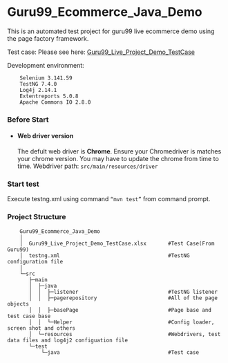 # Guru99_Ecommerce_Java_Demo
This is an automated test project for guru99 live ecommerce demo using the page factory framework.

Test case:
Please see here: [Guru99_Live_Project_Demo_TestCase](https://github.com/guorui9016/Guru99_Ecommerce_Java_Demo/blob/main/Guru99_Live_Project_Demo_TestCase.xlsx)

Development environment:
```
    Selenium 3.141.59
    TestNG 7.4.0
    Log4j 2.14.1
    Extentreports 5.0.8
    Apache Commons IO 2.8.0  
```

### Before Start

- #### Web driver version
    The defult web driver is **Chrome**. Ensure your Chromedriver is matches your chrome version. You may have to update the chrome from time to time.
    Webdriver path:
    ` src/main/resources/driver `
    
### Start test
   Execute testng.xml using command `“mvn test”` from command prompt.

### Project Structure
```
    Guru99_Ecommerce_Java_Demo
    │                    
    │  Guru99_Live_Project_Demo_TestCase.xlsx       #Test Case(From Guru99)
    │  testng.xml                                   #TestNG configuration file 
    │
    └─src
       ├─main
       │  ├─java
       │  │  ├─listener                             #TestNG listener
       │  │  ├─pagerepository                       #All of the page objects
       │  │  ├─basePage                             #Page base and test case base
       │  │  └─Helper                               #Config loader, screen shot and others
       │  └─resources                               #Webdrivers, test data files and log4j2 configuation file
       └─test
           └─java                                   #Test case 
``` 